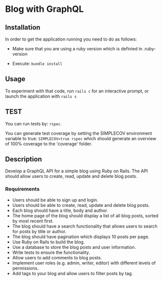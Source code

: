 # Blog with GraphQL

## Installation

In order to get the application running you need to do as follows:

- Make sure that you are using a ruby version which is definied in .ruby-version

- Execute: `bundle install`

## Usage

To experiment with that code, run `rails c` for an interactive prompt, or launch the application with `rails s`

## TEST

You can run tests by: `rspec`.

You can generate test coverage by setting the SIMPLECOV environment variable to true: `SIMPLECOV=true rspec` which should generate an overview of 100% coverage to the 'coverage' folder.

## Description
Develop a GraphQL API for a simple blog using Ruby on Rails. The API should allow
users to create, read, update and delete blog posts.
### Requirements
- Users should be able to sign up and login.
- Users should be able to create, read, update and delete blog posts.
- Each blog should have a title, body and author.
- The home page of the blog should display a list of all blog posts, sorted by most recent
first.
- The blog should have a search functionality that allows users to search for posts by
title or author.
- The blog should have pagination which displays 10 posts per page.
- Use Ruby on Rails to build the blog.
- Use a database to store the blog posts and user information.
- Write tests to ensure the functionality.
- Allow users to add comments to blog posts.
- Implement user roles (e.g. admin, writer, editor) with different levels of permissions.
- Add tags to your blog and allow users to filter posts by tag.
